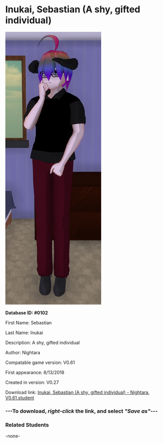 # Inukai, Sebastian (A shy, gifted individual)

<img src="../../Files/Images/Inukai, Sebastian (A shy, gifted individual).png" title="Inukai, Sebastian (A shy, gifted individual) - Nightara, V0.61">

**Database ID: #0102**

First Name: Sebastian

Last Name: Inukai

Description: A shy, gifted individual

Author: Nightara

Compatable game version: V0.61

First appearance: 8/13/2018

Created in version: V0.27

Download link: <a href="https://raw.githubusercontent.com/Arbiter1223/Daigaku-Gurashi-Custom-Students/master/Files/Student%20Files/Inukai%2C%20Sebastian%20(A%20shy%2C%20gifted%20individual)%20-%20Nightara%2C%20V0.61.student">Inukai, Sebastian (A shy, gifted individual) - Nightara, V0.61.student</a>

### ---**To download, _right-click_ the link, and select _"Save as"_**---

### Related Students

-none-
